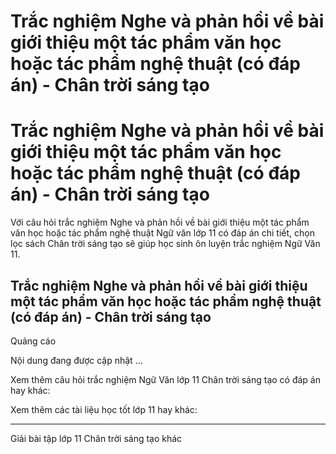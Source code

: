 # Trắc nghiệm Nghe và phản hồi về bài giới thiệu một tác phẩm văn học hoặc tác phẩm nghệ thuật (có đáp án) - Chân trời sáng tạo

# Trắc nghiệm Nghe và phản hồi về bài giới thiệu một tác phẩm văn học hoặc tác phẩm nghệ thuật (có đáp án) - Chân trời sáng tạo

Với câu hỏi trắc nghiệm Nghe và phản hồi về bài giới thiệu một tác phẩm văn học hoặc tác phẩm nghệ thuật Ngữ văn lớp 11 có đáp án chi tiết, chọn lọc sách Chân trời sáng tạo sẽ giúp học sinh ôn luyện trắc nghiệm Ngữ Văn 11.

## Trắc nghiệm Nghe và phản hồi về bài giới thiệu một tác phẩm văn học hoặc tác phẩm nghệ thuật (có đáp án) - Chân trời sáng tạo

Quảng cáo

Nội dung đang được cập nhật ...

Xem thêm câu hỏi trắc nghiệm Ngữ Văn lớp 11 Chân trời sáng tạo có đáp án hay khác:

Xem thêm các tài liệu học tốt lớp 11 hay khác:

* * *

Giải bài tập lớp 11 Chân trời sáng tạo khác
